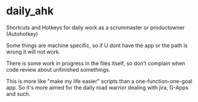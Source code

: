# daily_ahk
Shortcuts and Hotkeys for daily work as a scrummaster or productowner (Autohotkey)

Some things are machine specific, so if U dont have the app or the path is wrong it will not work.

There is some work in progress in the files itself, so don't complain when code review about unfinished somethings.

This is more like "make my life easier" scripts than a one-function-one-goal app. So it's more aimed for the daily road warrior dealing with jira, G-Apps and such. 
